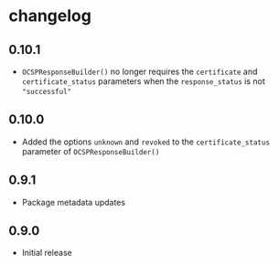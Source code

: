 # changelog

## 0.10.1

 - `OCSPResponseBuilder()` no longer requires the `certificate` and
   `certificate_status` parameters when the `response_status` is not
   `"successful"`

## 0.10.0

 - Added the options `unknown` and `revoked` to the `certificate_status`
   parameter of `OCSPResponseBuilder()`

## 0.9.1

 - Package metadata updates

## 0.9.0

 - Initial release
